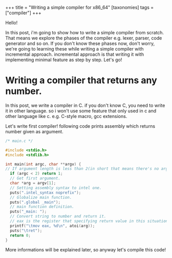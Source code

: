 +++
title = "Writing a simple compiler for x86_64"
[taxonomies]
tags = ["compiler"]
+++

Hello!

In this post, i'm going to show how to write a simple compiler from scratch. That means we explore the phases of the compiler e.g. lexer, parser, code generator and so on. If you don't know these phases now, don't worry, we're going to learning these while writing a simple compiler with incremental approach. incremental approach is that writing it with implementing minimal feature as step by step.
Let's go!

# Writing a compiler that returns any number.

In this post, we write a compiler in C. if you don't know C, you need to write it in other language. 
so i won't use some feature that only used in c and other language like c. e.g. C-style macro, gcc extensions.

Let's write first compiler! following code prints assembly which returns number given as argument.

```c
/* main.c */

#include <stdio.h>
#include <stdlib.h>

int main(int argc, char **argv) {
// If argument length is less than 2(in short that means there's no argument).
  if (argc < 2) return 1;
  // Get first argument.
  char *arg = argv[1];
  // Setting assembly syntax to intel one.
  puts(".intel_syntax noprefix");
  // Globalize main function.
  puts(".global _main");
  // main function definition.
  puts("_main: ");
  // Convert string to number and return it.
  // eax is the register that specifying return value in this situation.
  printf("\tmov eax, %d\n", atoi(arg));
  puts("\tret");
  return 0;
}
```

More informations will be explained later, so anyway let's compile this code!

